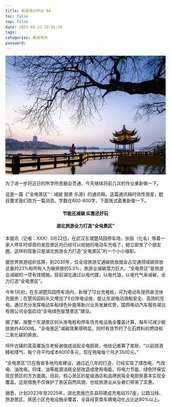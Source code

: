 ```yaml
---
title: 新闻培训作业-04
toc: false
top: false
date: 2023-03-22 20:51:35
tags: 
categories: 新闻写作
password: 
---
```


![](./../images/%E6%96%B0%E9%97%BB%E5%9F%B9%E8%AE%AD%E4%BD%9C%E4%B8%9A-04/xixik_62a66617e4e6108f.jpg)

为了进一步将近日的所学所思融会贯通，今天继续将前几次的作业重新做一下。

这是一篇《“全电景区”：减碳 靓景 乐游》的通讯稿，这篇通讯稿时效性很差，题目要求我们改为一篇消息，字数在600-800字，下面我试着重新做一下。

#### <center>节能还减碳  实惠还好玩</center>

#### <center>湖北旅游全力打造“全电景区”</center>

本报讯（记者：XXX）3月22日，在武汉东湖楚风园停车场，张丽（化名）带着一家人停车时惊奇的发现景区内已经可以给她的电动车充电了，她立即发了个朋友圈。这样的现象只是湖北旅游全力打造“全电景区”的一个小小缩影。

据世界旅游组织估算，到2030年，仅全球旅游交通碳排放就会占交通领域碳排放总量的23%和所有人为碳排放的5.3%，旅游业减碳潜力巨大。“全电景区”是旅游业减碳的一项有效措施。目前湖北通过以电代媒，以电代油，以电代气来减碳，全力打造“全电景区”。

今年1月初，在东湖楚风园停车场内，新增了12台充电桩，可为电动车提供直流快充服务；在楚风园码头又增加了6台岸电设施，能让东湖电动游船安全、高效的充电。通过充分发挥电动车船绿色补能等新兴业务发展优势，国网电动汽车服务湖北有限公司全面启动“全电绿色智慧景区”建设。

据了解，按整个东湖景区码头岸电桩和停车场充电设施全覆盖计算，每年可减少碳排放约4000吨，“全电景区”减碳效果很明显，同时有效节约了化石燃料的燃烧和二氧化碳的排放。

坪阡古镇的鸾英寨饭庄老板谢俊成说起全电厨房，他给记者算了笔账，“以前烧酒精和煤气，每个月平均成本6000多元，现在用电每个月才3500元。”

“全电景区”已在我省多地均有建设，通过近几年的打造，已经实现了煤改电、气改电、油改电。将煤、油等能源消耗全部改造成使用电能，将电力节能、绿色环保实现在景区的方方面面。目前，核心景区的星级酒店和品牌民宿全电厨房基本实现全覆盖。这些措施不仅保护了景区自然风貌，也给旅游业从业者们带来了实惠。

据悉，计划2023年至2025年，湖北恩施巴东县将建成充电站157座，公路沿线、旅游景区、居民小区充电设施全覆盖，全县经营类车辆电动化占比达80%以上。

